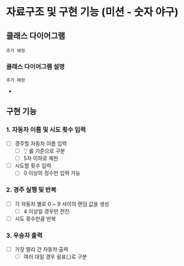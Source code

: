 # 자료구조 및 구현 기능 (미션 - 숫자 야구)

## 클래스 다이어그램
```
추가 예정
```

### 클래스 다이어그램 설명
`추가 예정`

- 

## 구현 기능

### 1. 자동차 이름 및 시도 횟수 입력

- [ ] 경주할 자동차 이름 입력
  - [ ] ',' 를 기준으로 구분
  - [ ] 5자 이하로 제한
- [ ] 시도할 횟수 입력
  - [ ] 0 이상의 정수만 입력 가능

### 2. 경주 실행 및 반복
- [ ] 각 자동차 별로 0 ~ 9 사이의 랜덤 값을 생성
  - [ ] 4 이상일 경우만 전진
- [ ] 시도 횟수만큼 반복

### 3. 우승자 출력
- [ ] 가장 멀리 간 자동차 출력
  - [ ] 여러 대일 경우 쉼표(,)로 구분